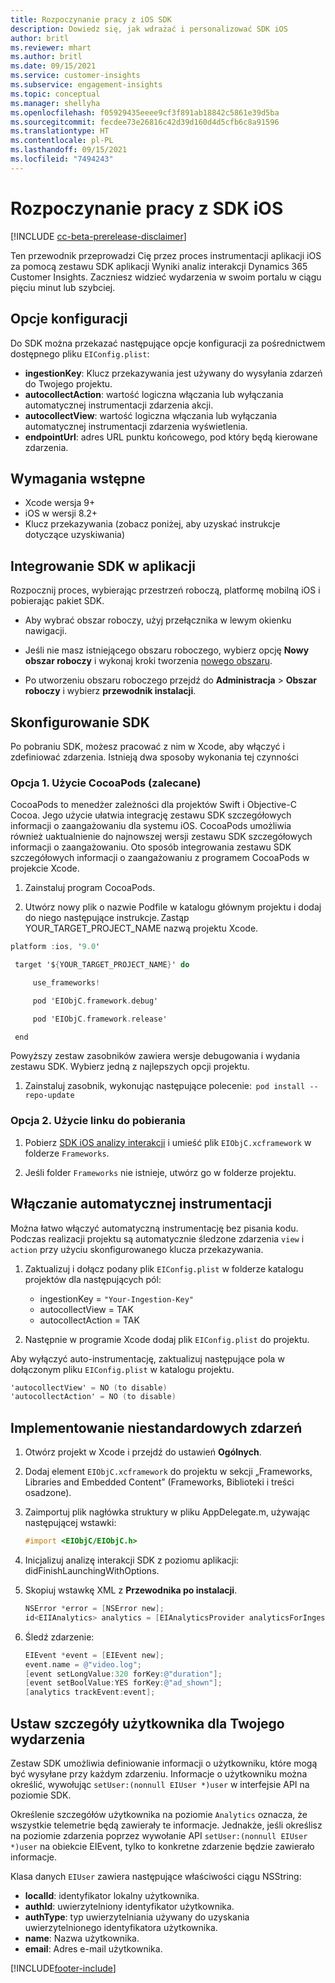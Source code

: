 ```yaml
---
title: Rozpoczynanie pracy z iOS SDK
description: Dowiedz się, jak wdrażać i personalizować SDK iOS
author: britl
ms.reviewer: mhart
ms.author: britl
ms.date: 09/15/2021
ms.service: customer-insights
ms.subservice: engagement-insights
ms.topic: conceptual
ms.manager: shellyha
ms.openlocfilehash: f05929435eeee9cf3f891ab18842c5861e39d5ba
ms.sourcegitcommit: fecdee73e26816c42d39d160d4d5cfb6c8a91596
ms.translationtype: HT
ms.contentlocale: pl-PL
ms.lasthandoff: 09/15/2021
ms.locfileid: "7494243"
---
```

# <a name="get-started-with-the-ios-sdk"></a>Rozpoczynanie pracy z SDK iOS

[!INCLUDE [cc-beta-prerelease-disclaimer](includes/cc-beta-prerelease-disclaimer.md)]

Ten przewodnik przeprowadzi Cię przez proces instrumentacji aplikacji iOS za pomocą zestawu SDK aplikacji Wyniki analiz interakcji Dynamics 365 Customer Insights. Zaczniesz widzieć wydarzenia w swoim portalu w ciągu pięciu minut lub szybciej.

## <a name="configuration-options"></a>Opcje konfiguracji

Do SDK można przekazać następujące opcje konfiguracji za pośrednictwem dostępnego pliku `EIConfig.plist`:

- **ingestionKey**: Klucz przekazywania jest używany do wysyłania zdarzeń do Twojego projektu.
- **autocollectAction**: wartość logiczna włączania lub wyłączania automatycznej instrumentacji zdarzenia akcji.
- **autocollectView**: wartość logiczna włączania lub wyłączania automatycznej instrumentacji zdarzenia wyświetlenia.
- **endpointUrl**: adres URL punktu końcowego, pod który będą kierowane zdarzenia.

## <a name="prerequisites"></a>Wymagania wstępne

- Xcode wersja 9+
- iOS w wersji 8.2+
- Klucz przekazywania (zobacz poniżej, aby uzyskać instrukcje dotyczące uzyskiwania)

## <a name="integrate-the-sdk-into-your-application"></a>Integrowanie SDK w aplikacji

Rozpocznij proces, wybierając przestrzeń roboczą, platformę mobilną iOS i pobierając pakiet SDK.

- Aby wybrać obszar roboczy, użyj przełącznika w lewym okienku nawigacji.

- Jeśli nie masz istniejącego obszaru roboczego, wybierz opcję **Nowy obszar roboczy** i wykonaj kroki tworzenia [nowego obszaru](create-workspace.md).

- Po utworzeniu obszaru roboczego przejdź do **Administracja** > **Obszar roboczy** i wybierz **przewodnik instalacji**.

## <a name="configure-the-sdk"></a>Skonfigurowanie SDK

Po pobraniu SDK, możesz pracować z nim w Xcode, aby włączyć i zdefiniować zdarzenia. Istnieją dwa sposoby wykonania tej czynności

### <a name="option-1-using-cocoapods-recommended"></a>Opcja 1. Użycie CocoaPods (zalecane)
CocoaPods to menedżer zależności dla projektów Swift i Objective-C Cocoa. Jego użycie ułatwia integrację zestawu SDK szczegółowych informacji o zaangażowaniu dla systemu iOS. CocoaPods umożliwia również uaktualnienie do najnowszej wersji zestawu SDK szczegółowych informacji o zaangażowaniu. Oto sposób integrowania zestawu SDK szczegółowych informacji o zaangażowaniu z programem CocoaPods w projekcie Xcode. 

1. Zainstaluj program CocoaPods. 

1. Utwórz nowy plik o nazwie Podfile w katalogu głównym projektu i dodaj do niego następujące instrukcje. Zastąp YOUR_TARGET_PROJECT_NAME nazwą projektu Xcode. 
```objectivec
platform :ios, '9.0'  

 target '${YOUR_TARGET_PROJECT_NAME}' do 

     use_frameworks!   

     pod 'EIObjC.framework.debug' 

     pod 'EIObjC.framework.release' 

 end 
```
Powyższy zestaw zasobników zawiera wersje debugowania i wydania zestawu SDK. Wybierz jedną z najlepszych opcji projektu.

1. Zainstaluj zasobnik, wykonując następujące polecenie:  `pod install --repo-update `

### <a name="option-2-using-download-link"></a>Opcja 2. Użycie linku do pobierania

1. Pobierz [SDK iOS analizy interakcji](https://download.pi.dynamics.com/sdk/EI-SDKs/ei-ios-sdk.zip) i umieść plik `EIObjC.xcframework` w folderze `Frameworks`.

1. Jeśli folder `Frameworks` nie istnieje, utwórz go w folderze projektu.

## <a name="enable-auto-instrumentation"></a>Włączanie automatycznej instrumentacji
 
Można łatwo włączyć automatyczną instrumentację bez pisania kodu. Podczas realizacji projektu są automatycznie śledzone zdarzenia `view` i `action` przy użyciu skonfigurowanego klucza przekazywania. 

1. Zaktualizuj i dołącz podany plik `EIConfig.plist` w folderze katalogu projektów dla następujących pól:
    - ingestionKey = `"Your-Ingestion-Key"`
    - autocollectView = TAK
    - autocollectAction = TAK

2. Następnie w programie Xcode dodaj plik `EIConfig.plist` do projektu. 



Aby wyłączyć auto-instrumentację, zaktualizuj następujące pola w dołączonym pliku `EIConfig.plist` w katalogu projektu. 

```objectivec
'autocollectView' = NO (to disable)
'autocollectAction' = NO (to disable)
```


## <a name="implement-custom-events"></a>Implementowanie niestandardowych zdarzeń

1. Otwórz projekt w Xcode i przejdź do ustawień **Ogólnych**. 
1. Dodaj element `EIObjC.xcframework` do projektu w sekcji „Frameworks, Libraries and Embedded Content” (Frameworks, Biblioteki i treści osadzone).

1. Zaimportuj plik nagłówka struktury w pliku AppDelegate.m, używając następującej wstawki:

    ```objectivec
    #import <EIObjC/EIObjC.h>
    ```

1. Inicjalizuj analizę interakcji SDK z poziomu aplikacji: didFinishLaunchingWithOptions.
1. Skopiuj wstawkę XML z **Przewodnika po instalacji**.

    ```objectivec
    NSError *error = [NSError new];
    id<EIIAnalytics> analytics = [EIAnalyticsProvider analyticsForIngestionKey:nil error:&error];
    ```

1. Śledź zdarzenie:

    ```objectivec
    EIEvent *event = [EIEvent new];
    event.name = @"video.log";
    [event setLongValue:320 forKey:@"duration"];
    [event setBoolValue:YES forKey:@"ad_shown"];
    [analytics trackEvent:event];
    ```

## <a name="set-user-details-for-your-event"></a>Ustaw szczegóły użytkownika dla Twojego wydarzenia

Zestaw SDK umożliwia definiowanie informacji o użytkowniku, które mogą być wysyłane przy każdym zdarzeniu. Informacje o użytkowniku można określić, wywołując `setUser:(nonnull EIUser *)user` w interfejsie API na poziomie SDK.

Określenie szczegółów użytkownika na poziomie `Analytics` oznacza, że wszystkie telemetrie będą zawierały te informacje. Jednakże, jeśli określisz na poziomie zdarzenia poprzez wywołanie API `setUser:(nonnull EIUser *)user` na obiekcie EIEvent, tylko to konkretne zdarzenie będzie zawierało informacje.

Klasa danych `EIUser` zawiera następujące właściwości ciągu NSString:

- **localId**: identyfikator lokalny użytkownika.
- **authId**: uwierzytelniony identyfikator użytkownika.
- **authType**: typ uwierzytelniania używany do uzyskania uwierzytelnionego identyfikatora użytkownika.
- **name**: Nazwa użytkownika.
- **email**: Adres e-mail użytkownika.


[!INCLUDE[footer-include](../includes/footer-banner.md)]
